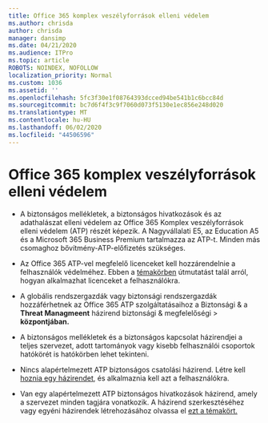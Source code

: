 ```yaml
---
title: Office 365 komplex veszélyforrások elleni védelem
ms.author: chrisda
author: chrisda
manager: dansimp
ms.date: 04/21/2020
ms.audience: ITPro
ms.topic: article
ROBOTS: NOINDEX, NOFOLLOW
localization_priority: Normal
ms.custom: 1036
ms.assetid: ''
ms.openlocfilehash: 5fc3f30e1f08764393dcced94be541b1c6bcc84d
ms.sourcegitcommit: bc7d6f4f3c9f7060d073f5130e1ec856e248d020
ms.translationtype: MT
ms.contentlocale: hu-HU
ms.lasthandoff: 06/02/2020
ms.locfileid: "44506596"
---
```

# <a name="office-365-advanced-threat-protection"></a>Office 365 komplex veszélyforrások elleni védelem

- A biztonságos mellékletek, a biztonságos hivatkozások és az adathalászat elleni védelem az Office 365 Komplex veszélyforrások elleni védelem (ATP) részét képezik. A Nagyvállalati E5, az Education A5 és a Microsoft 365 Business Premium tartalmazza az ATP-t. Minden más csomaghoz bővítmény-ATP-előfizetés szükséges.

- Az Office 365 ATP-vel megfelelő licenceket kell hozzárendelnie a felhasználók védelméhez. Ebben a [témakörben](https://docs.microsoft.com/microsoft-365/admin/add-users/add-users) útmutatást talál arról, hogyan alkalmazhat licenceket a felhasználókra.

- A globális rendszergazdák vagy biztonsági rendszergazdák hozzáférhetnek az Office 365 ATP szolgáltatásaihoz a Biztonsági & a **Threat Managmeent** házirend biztonsági & megfelelőségi \> **központjában.**

- A biztonságos mellékletek és a biztonságos kapcsolat házirendjei a teljes szervezet, adott tartományok vagy kisebb felhasználói csoportok hatókörét is hatókörben lehet tekinteni.

- Nincs alapértelmezett ATP biztonságos csatolási házirend. Létre kell [hoznia egy házirendet,](https://docs.microsoft.com/microsoft-365/security/office-365-security/set-up-atp-safe-attachments-policies) és alkalmaznia kell azt a felhasználókra.

- Van egy alapértelmezett ATP biztonságos hivatkozások házirend, amely a szervezet minden tagjára vonatkozik. A házirend szerkesztéséhez vagy egyéni házirendek létrehozásához olvassa el [ezt a témakört.](https://docs.microsoft.com/microsoft-365/security/office-365-security/set-up-atp-safe-links-policies)
